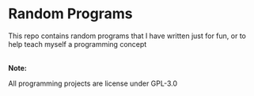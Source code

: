 # Random Programs
<p> This repo contains random programs that I have written just for fun, or to help teach myself a programming concept </p>
<br/>
<b>Note: </b> <p> All programming projects are license under GPL-3.0 </p>
